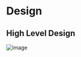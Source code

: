 # Design

## High Level Design 

![image](https://user-images.githubusercontent.com/78870813/107810413-a07afe80-6d92-11eb-97e9-55cde87ae45a.png)
